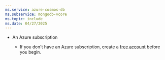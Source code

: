 ```yaml
---
ms.service: azure-cosmos-db
ms.subservice: mongodb-vcore
ms.topic: include
ms.date: 04/27/2025
---
```


- An Azure subscription

    - If you don't have an Azure subscription, create a [free account](https://azure.microsoft.com/free/?WT.mc_id=A261C142F) before you begin.

